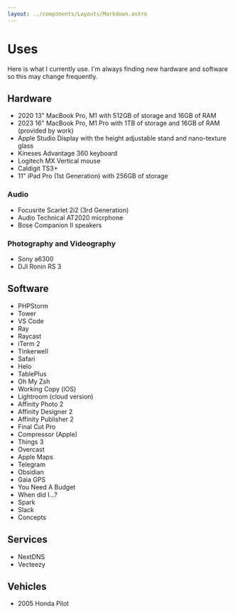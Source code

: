 ```yaml
---
layout: ../components/Layouts/Markdown.astro
---
```


# Uses

Here is what I currently use. I'm always finding new hardware and software so this may change frequently.

## Hardware

- 2020 13" MacBook Pro, M1 with 512GB of storage and 16GB of RAM
- 2023 16" MacBook Pro, M1 Pro with 1TB of storage and 16GB of RAM (provided by work)
- Apple Studio Display with the height adjustable stand and nano-texture glass
- Kineses Advantage 360 keyboard
- Logitech MX Vertical mouse
- Caldigit TS3+
- 11" iPad Pro (1st Generation) with 256GB of storage

### Audio

- Focusrite Scarlet 2i2 (3rd Generation)
- Audio Technical AT2020 micrphone
- Bose Companion II speakers

### Photography and Videography

- Sony a6300
- DJI Ronin RS 3

## Software

- PHPStorm
- Tower
- VS Code
- Ray
- Raycast
- iTerm 2
- Tinkerwell
- Safari
- Helo
- TablePlus
- Oh My Zsh
- Working Copy (iOS)
- Lightroom (cloud version)
- Affinity Photo 2
- Affinity Designer 2
- Affinity Publisher 2
- Final Cut Pro
- Compressor (Apple)
- Things 3
- Overcast
- Apple Maps
- Telegram
- Obsidian
- Gaia GPS
- You Need A Budget
- When did I...?
- Spark
- Slack
- Concepts

## Services

- NextDNS
- Vecteezy

## Vehicles

- 2005 Honda Pilot
